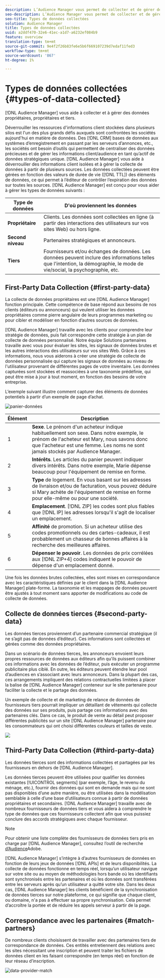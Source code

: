 ```yaml
---
description: L’Audience Manager vous permet de collecter et de gérer des données propriétaires, propriétaires et tiers.
seo-description: L’Audience Manager vous permet de collecter et de gérer des données propriétaires, propriétaires et tiers.
seo-title: Types de données collectées
solution: Audience Manager
title: Types de données collectées
uuid: a2ddf470-32e6-41ec-a1d7-a6232ef084b9
feature: overview
translation-type: tm+mt
source-git-commit: 9e4f2f26b83fe6e5b6f669107239d7edaf11fed3
workflow-type: tm+mt
source-wordcount: '867'
ht-degree: 1%

---
```



# Types de données collectées {#types-of-data-collected}

[!DNL Audience Manager] vous aide à collecter et à gérer des données propriétaires, propriétaires et tiers.

Déverrouiller les ressources d&#39;informations client stockées dans plusieurs silos est l&#39;un des plus grands défis auxquels sont confrontées les sociétés aujourd&#39;hui en matière de données. Des [!DNL CRM] bases de données aux systèmes d’enregistrement en passant par les serveurs d’annonces, etc., les sociétés ont besoin d’outils qui permettent de centraliser des données précieuses et de gérer les informations client/audience en tant qu’actif de données stratégiques unique. [!DNL Audience Manager] vous aide à déverrouiller des informations client isolées et à gérer la collecte de données à partir de plusieurs sources. Les données collectées peuvent être gérées en fonction des valeurs de durée de vie ([!DNL TTL]) des éléments de données, ce qui permet à l’éditeur de contrôler l’expiration des données sur toutes les sources. [!DNL Audience Manager] est conçu pour vous aider à gérer les types de données suivants :

| Type de données | D&#39;où proviennent les données |
|---|---|
| **Propriétaire** | Clients. Les données sont collectées en ligne (à partir des interactions des utilisateurs sur vos sites Web) ou hors ligne. |
| **Second niveau** | Partenaires stratégiques et annonceurs. |
| **Tiers** | Fournisseurs et/ou échanges de données. Les données peuvent inclure des informations telles que l&#39;intention, la démographie, le mode de vie/social, la psychographie, etc. |

## First-Party Data Collection {#first-party-data}

La collecte de données propriétaires est une [!DNL Audience Manager] fonction principale. Cette compétence de base répond aux besoins de nos clients (éditeurs ou annonceurs) qui veulent utiliser les données propriétaires comme pierre angulaire de leurs programmes marketing ou pour cibler et modéliser en fonction d’autres sources de données.

[!DNL Audience Manager] travaille avec les clients pour comprendre leur stratégie de données, puis fait correspondre cette stratégie à un plan de collecte de données personnalisé. Notre équipe Solutions partenaires travaille avec vous pour évaluer les sites, les signaux de données brutes et les autres interactions des utilisateurs sur vos sites Web. Grâce à ces informations, nous vous aiderons à créer une stratégie de collecte de données personnalisée qui capture les signaux de données au niveau de l&#39;utilisateur provenant de différentes pages de votre inventaire. Les données capturées sont stockées et reassociées à une taxonomie prédéfinie, qui peut être mise à jour à tout moment, en fonction des besoins de votre entreprise.

L’exemple suivant illustre comment capturer des éléments de données potentiels à partir d’un exemple de page d’achat.

![panier-données](assets/shopping-cart-data.png)

| Élément | Description |
|---|---|
| 1 | **Sexe**. Le prénom d&#39;un acheteur indique habituellement son sexe. Dans notre exemple, le prénom de l&#39;acheteur est Mary, nous savons donc que l&#39;acheteur est une femme. Les noms ne sont jamais stockés par Audience Manager. |
| 2 | **Intérêts**. Les articles du panier peuvent indiquer divers intérêts. Dans notre exemple, Marie dépense beaucoup pour l&#39;équipement de remise en forme. |
| 3 | **Type** de logement. En vous basant sur les adresses de livraison et/ou de facturation, vous pouvez déduire si Mary achète de l&#39;équipement de remise en forme pour elle-même ou pour une société. |
| 4 | **Emplacement**. [!DNL ZIP] les codes sont plus fiables que [!DNL IP] les adresses lorsqu&#39;il s&#39;agit de localiser un emplacement. |
| 5 | **Affinité** de promotion. Si un acheteur utilise des codes promotionnels ou des cartes-cadeaux, il est probablement un chasseur de bonnes affaires à la recherche des meilleures affaires. |
| 6 | **Dépenser le pouvoir**. Les données de prix corrélées aux [!DNL ZIP+4] codes indiquent le pouvoir de dépense d&#39;un emplacement donné. |

Une fois les données brutes collectées, elles sont mises en correspondance avec les caractéristiques définies par le client dans la [!DNL Audience Manager] plate-forme. La taxonomie et les mappages de données peuvent être ajustés à tout moment sans apporter de modifications au code de collecte de données.

## Collecte de données tierces {#second-party-data}

Les données tierces proviennent d’un partenaire commercial stratégique (il ne s’agit pas de données d’éditeur). Ces informations sont collectées et gérées comme des données propriétaires.

Dans un scénario de données tierces, les annonceurs envoient leurs propres ressources de données aux éditeurs afin qu’ils puissent combiner ces informations avec les données de l’éditeur, puis exécuter un programme publicitaire plus ciblé. En outre, les éditeurs peuvent étendre leur pool d’audiences en s’associant avec leurs annonceurs. Dans la plupart des cas, ces arrangements impliquent des relations contractuelles limitées à placer la balise de [!DNL Audience Manager] conteneur sur le site partenaire pour faciliter la collecte et le partage des données.

Un exemple de collecte et de marketing de relance de données de fournisseurs tiers pourrait impliquer un détaillant de vêtements qui collecte des données sur ses produits, puis partage ces informations avec des partenaires clés. Dans ce cas, le produit de vente au détail peut proposer différentes publicités sur un site [!DNL Audience Manager] partenaire pour les consommateurs qui ont choisi différentes couleurs et tailles de veste.

![](assets/shopping-cart-traits.png)

## Third-Party Data Collection {#third-party-data}

Les données tierces sont des informations collectées et partagées par les fournisseurs en dehors de [!DNL Audience Manager].

Les données tierces peuvent être utilisées pour qualifier les données existantes [!UICONTROL segments] (par exemple, l’âge, le revenu du ménage, etc.), fournir des données qui sont en demande mais qui ne sont pas disponibles d’une autre manière, ou être utilisées dans la modélisation semblable à celle d’une base d’utilisateurs connue à partir de données propriétaires et secondaires. [!DNL Audience Manager] travaille avec de nombreux fournisseurs de données tiers et vous aidera à comprendre le type de données que ces fournisseurs collectent afin que vous puissiez conclure des accords stratégiques avec chaque fournisseur.

>[!NOTE]
>
>Pour obtenir une liste complète des fournisseurs de données tiers pris en charge par [!DNL Audience Manager], consultez l’outil de recherche [d’Audience](https://www.adobe-audience-finder.com/)Adobe.

[!DNL Audience Manager] s’intègre à d’autres fournisseurs de données en fonction de leurs jeux de données [!DNL APIs] et de leurs disponibilités. La collecte de données fonctionne en temps réel, lorsqu’un utilisateur navigue sur votre site ou au moyen de méthodologies hors bande où les identifiants sont synchronisés entre les partenaires et où les données sont transférées entre les serveurs après qu’un utilisateur a quitté votre site. Dans les deux cas, [!DNL Audience Manager] les clients bénéficient de la synchronisation de données tierces sur notre plateforme, ce qui signifie que chaque client, ou domaine, n&#39;a pas à effectuer sa propre synchronisation. Cela permet d’accroître la portée et de réduire les appels serveur à partir de la page.

## Correspondance avec les partenaires {#match-partners}

De nombreux clients choisissent de travailler avec des partenaires tiers de correspondance de données. Ces entités entretiennent des relations avec les sites nécessitant une inscription et peuvent traiter les fichiers de données client en les faisant correspondre (en temps réel) en fonction de leur réseau d’inscription.

![data-provider-match](assets/data-provider-match.png)
